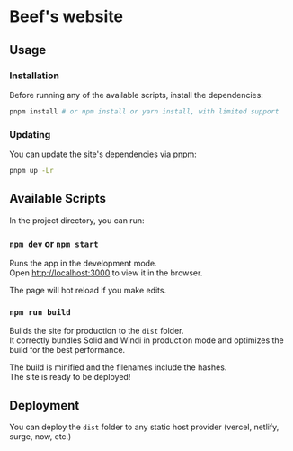 # Beef's website

## Usage

### Installation

Before running any of the available scripts, install the dependencies:
```bash
pnpm install # or npm install or yarn install, with limited support
```

### Updating

You can update the site's dependencies via [pnpm](https://pnpm.io):
```bash
pnpm up -Lr
```

## Available Scripts

In the project directory, you can run:

### `npm dev` or `npm start`

Runs the app in the development mode.<br>
Open [http://localhost:3000](http://localhost:3000) to view it in the browser.

The page will hot reload if you make edits.<br>

### `npm run build`

Builds the site for production to the `dist` folder.<br>
It correctly bundles Solid and Windi in production mode and optimizes the build for the best performance.

The build is minified and the filenames include the hashes.<br>
The site is ready to be deployed!

## Deployment

You can deploy the `dist` folder to any static host provider (vercel, netlify, surge, now, etc.)
